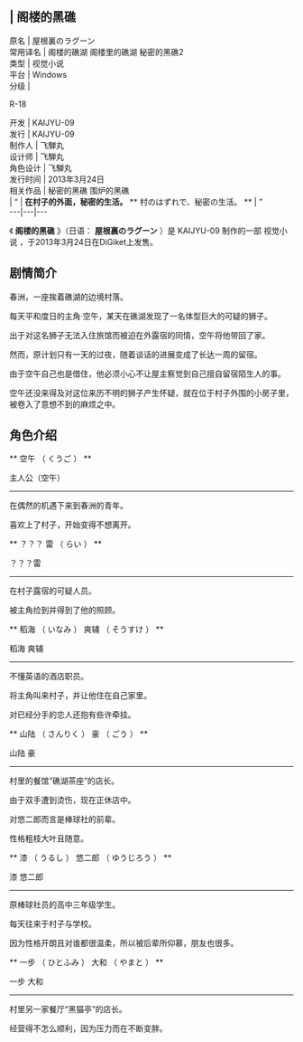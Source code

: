 |  阁楼的黑礁  
---  
原名  |  屋根裏のラグーン   
常用译名  |  阁楼的礁湖  阁楼里的礁湖  秘密的黑礁2   
类型  |  视觉小说   
平台  |  Windows   
分级  | 

R-18  
  
开发  |  KAIJYU-09   
发行  |  KAIJYU-09   
制作人  |  飞騨丸   
设计师  |  飞騨丸   
角色设计  |  飞騨丸   
发行时间  |  2013年3月24日   
相关作品  |  秘密的黑礁  围炉的黑礁   
|  “  |  **在村子的外面，秘密的生活。** ** 村のはずれで、秘密の生活。  ** |  ”   
---|---|---  
  
《 **阁楼的黑礁** 》（日语：  **屋根裏のラグーン** ）是  KAIJYU-09  制作的一部  视觉小说
，于2013年3月24日在DiGiket上发售。

##  剧情简介

春洲，一座挨着礁湖的边境村落。

每天平和度日的主角·空午，某天在礁湖发现了一名体型巨大的可疑的狮子。

出于对这名狮子无法入住旅馆而被迫在外露宿的同情，空午将他带回了家。

然而，原计划只有一天的过夜，随着谈话的进展变成了长达一周的留宿。

由于空午自己也是借住，他必须小心不让屋主察觉到自己擅自留宿陌生人的事。

空午还没来得及对这位来历不明的狮子产生怀疑，就在位于村子外围的小房子里，被卷入了意想不到的麻烦之中。

##  角色介绍

** 空午  （  くうご  ）  **

主人公（空午）

* * *

在偶然的机遇下来到春洲的青年。

喜欢上了村子，开始变得不想离开。

** ？？？  雷  （  らい  ）  **

？？？雷

* * *

在村子露宿的可疑人员。

被主角捡到并得到了他的照顾。

** 稻海  （  いなみ  ）  爽辅  （  そうすけ  ）  **

稻海 爽辅

* * *

不懂英语的酒店职员。

将主角叫来村子，并让他住在自己家里。

对已经分手的恋人还抱有些许牵挂。

** 山陆  （  さんりく  ）  豪  （  ごう  ）  **

山陆 豪

* * *

村里的餐馆“礁湖茶座”的店长。

由于双手遭到烫伤，现在正休店中。

对悠二郎而言是棒球社的前辈。

性格粗枝大叶且随意。

** 漆  （  うるし  ）  悠二郎  （  ゆうじろう  ）  **

漆 悠二郎

* * *

原棒球社员的高中三年级学生。

每天往来于村子与学校。

因为性格开朗且对谁都很温柔，所以被后辈所仰慕，朋友也很多。

** 一步  （  ひとふみ  ）  大和  （  やまと  ）  **

一步 大和

* * *

村里另一家餐厅“黑猫亭”的店长。

经营得不怎么顺利，因为压力而在不断变胖。

  